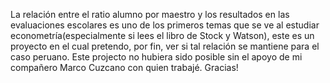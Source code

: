 La relación entre el ratio alumno por maestro y los resultados en las evaluaciones escolares es uno de los primeros temas que se ve al estudiar econometría(especialmente si lees el libro de Stock y Watson), este es un proyecto en el cual pretendo, por fin, ver si tal relación se mantiene para el caso peruano. Este projecto no hubiera sido posible sin el apoyo de mi compañero Marco Cuzcano con quien trabajé. Gracias!
